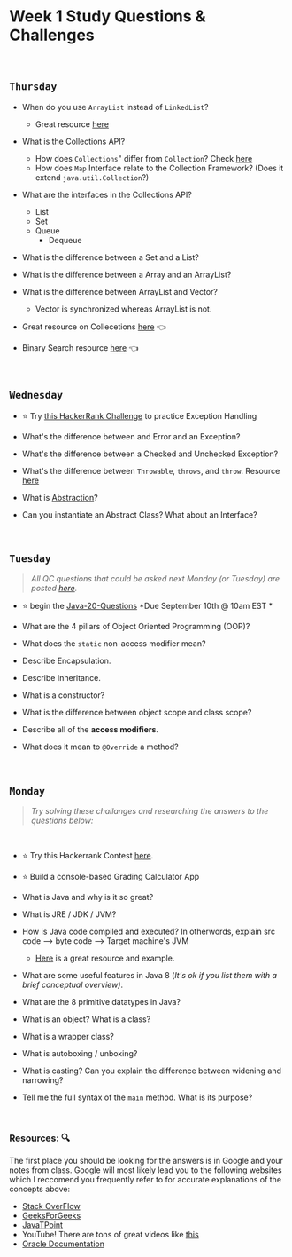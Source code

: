 # Week 1 Study Questions & Challenges

<br>

## `Thursday`
- When do you use `ArrayList` instead of `LinkedList`?
   - Great resource [here](https://stackoverflow.com/questions/322715/when-to-use-linkedlist-over-arraylist-in-java)
- What is the Collections API?
   - How does `Collections`" differ from `Collection`? Check [here](https://www.tutorialspoint.com/difference-between-collection-and-collections-in-java#:~:text=Collection%20framework%20contains%20multiple%20wrapper,Hashtable%2C%20collection%20interfaces%20and%20etc.&text=Java%20util%20collection%20%2D%20It%20contains,%2C%20queue%20%2C%20List%20and%20etc.)
   - How does `Map` Interface relate to the Collection Framework? (Does it extend `java.util.Collection`?)

- What are the interfaces in the Collections API?
   - List
   - Set
   - Queue
      - Dequeue

- What is the difference between a Set and a List?

- What is the difference between a Array and an ArrayList?

- What is the difference between ArrayList and Vector?
   - Vector is synchronized whereas ArrayList is not. 

- Great resource on Collecetions [here](https://www.javatpoint.com/collections-in-java) 👈
   
- Binary Search resource [here](https://www.geeksforgeeks.org/binary-search/) 👈


<br>

## `Wednesday`
- :star: Try [this HackerRank Challenge](https://www.hackerrank.com/210823-enterprise-hr2) to practice Exception Handling

- What's the difference between and Error and an Exception?

- What's the difference between a Checked and Unchecked Exception?

- What's the difference between `Throwable`, `throws`, and `throw`. Resource [here](https://stackoverflow.com/questions/3940213/exception-handling-throw-throws-and-throwable#:~:text=throws%20%3A%20a%20method%20signature%20token,be%20thrown%20(and%20caught).)

- What is [Abstraction](https://www.w3schools.com/java/java_abstract.asp)?

- Can you instantiate an Abstract Class? What about an Interface?

<br>

## `Tuesday`
> *All QC questions that could be asked next Monday (or Tuesday) are posted [here](https://github.com/210823-Enterprise/demos/blob/main/week1/qc-questions.md).*

- :star: begin the [Java-20-Questions](https://classroom.github.com/a/zNfqeiJQ) *Due September 10th @ 10am EST *

- What are the 4 pillars of Object Oriented Programming (OOP)?

- What does the `static` non-access modifier mean?

- Describe Encapsulation.

- Describe Inheritance.

- What is a constructor?

- What is the difference between object scope and class scope?

- Describe all of the **access modifiers**.

- What does it mean to `@Override` a method?


<br>

## `Monday`
> *Try solving these challanges and researching the answers to the questions below:*

<br>

- :star: Try this Hackerrank Contest [here](https://www.hackerrank.com/210823-enterprise-hr1). 
- :star: Build a console-based Grading Calculator App

- What is Java and why is it so great?

- What is JRE / JDK / JVM?
   
- How is Java code compiled and executed? In otherwords, explain src code --> byte code --> Target machine's JVM

   - [Here](https://www.dummies.com/programming/java/what-is-a-java-virtual-machine/#:~:text=Generally%2C%20computers%20don't%20execute,in%20a%20slightly%20different%20way.) is a great resource and example.

- What are some useful features in Java 8 (*It's ok if you list them with a brief conceptual overview)*.

- What are the 8 primitive datatypes in Java?

- What is an object?  What is a class?

- What is a wrapper class?

- What is autoboxing / unboxing?

- What is casting? Can you explain the difference between widening and narrowing?

- Tell me the full syntax of the `main` method. What is its purpose?

<br>

### Resources: :mag:
The first place you should be looking for the answers is in Google and your notes from class. Google will most likely lead you to the following websites which I reccomend you frequently refer to for accurate explanations of the concepts above:

- [Stack OverFlow](https://stackoverflow.com/)
- [GeeksForGeeks](https://www.geeksforgeeks.org/)
- [JavaTPoint](https://www.javatpoint.com/)
- YouTube! There are tons of great videos like [this](https://www.youtube.com/watch?v=tppI4lJDnY4)
- [Oracle Documentation](https://docs.oracle.com/javase/8/docs/)

